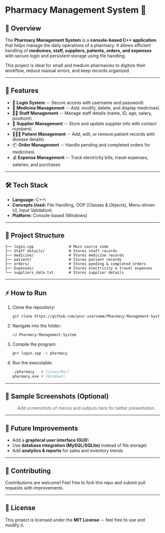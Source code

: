 # Pharmacy Management System 💊

## 📌 Overview

The **Pharmacy Management System** is a **console-based C++
application** that helps manage the daily operations of a pharmacy. It
allows efficient handling of **medicines, staff, suppliers, patients,
orders, and expenses** with secure login and persistent storage using
file handling.

This project is ideal for small and medium pharmacies to digitize their
workflow, reduce manual errors, and keep records organized.

------------------------------------------------------------------------

## 🚀 Features

-   🔐 **Login System** -- Secure access with username and password\
-   💊 **Medicine Management** -- Add, modify, delete, and display
    medicines\
-   👨‍⚕️ **Staff Management** -- Manage staff details (name, ID, age,
    salary, position)\
-   🚚 **Supplier Management** -- Store and update supplier info with
    contact numbers\
-   🧑‍🤝‍🧑 **Patient Management** -- Add, edit, or remove patient records
    with disease details\
-   📦 **Order Management** -- Handle pending and completed orders for
    medicines\
-   💰 **Expense Management** -- Track electricity bills, travel
    expenses, salaries, and purchases

------------------------------------------------------------------------

## 🛠️ Tech Stack

-   **Language:** C++\
-   **Concepts Used:** File Handling, OOP (Classes & Objects),
    Menu-driven UI, Input Validation\
-   **Platform:** Console-based (Windows)

------------------------------------------------------------------------

## 📂 Project Structure

    ├── login.cpp                # Main source code
    ├── Staff details/           # Stores staff records
    ├── medicine/                # Stores medicine records
    ├── patient/                 # Stores patient records
    ├── orders/                  # Stores pending & completed orders
    ├── Expenses/                # Stores electricity & travel expenses
    └── suppliers_data.txt       # Stores supplier details

------------------------------------------------------------------------

## ⚡ How to Run

1.  Clone the repository:

    ``` bash
    git clone https://github.com/your-username/Pharmacy-Management-System.git
    ```

2.  Navigate into the folder:

    ``` bash
    cd Pharmacy-Management-System
    ```

3.  Compile the program:

    ``` bash
    g++ login.cpp -o pharmacy
    ```

4.  Run the executable:

    ``` bash
    ./pharmacy   # (Linux/Mac)
    pharmacy.exe # (Windows)
    ```

------------------------------------------------------------------------

## 📸 Sample Screenshots (Optional)

> Add screenshots of menus and outputs here for better presentation.

------------------------------------------------------------------------

## 🔮 Future Improvements

-   Add a **graphical user interface (GUI)**\
-   Use **database integration (MySQL/SQLite)** instead of file storage\
-   Add **analytics & reports** for sales and inventory trends

------------------------------------------------------------------------

## 🤝 Contributing

Contributions are welcome! Feel free to fork this repo and submit pull
requests with improvements.

------------------------------------------------------------------------

## 📜 License

This project is licensed under the **MIT License** -- feel free to use
and modify it.
